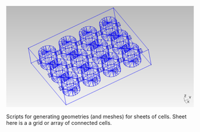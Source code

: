 <p align="center">
  <img src="https://github.com/MiroK/emi-cylinders/blob/master/doc/grid-iso.png">
</p>

Scripts for generating geometries (and meshes) for sheets of cells. Sheet here is a
a grid or array of connected cells.
